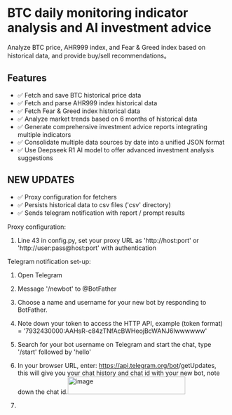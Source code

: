 # BTC daily monitoring indicator analysis and AI investment advice

Analyze BTC price, AHR999 index, and Fear & Greed index based on historical data, and provide buy/sell recommendations。

## Features

- ✅ Fetch and save BTC historical price data
- ✅ Fetch and parse AHR999 index historical data
- ✅ Fetch Fear & Greed index historical data
- ✅ Analyze market trends based on 6 months of historical data
- ✅ Generate comprehensive investment advice reports integrating multiple indicators
- ✅ Consolidate multiple data sources by date into a unified JSON format
- ✅ Use Deepseek R1 AI model to offer advanced investment analysis suggestions

## NEW UPDATES
- ✅ Proxy configuration for fetchers
- ✅ Persists historical data to csv files ('csv' directory)
- ✅ Sends telegram notification with report / prompt results

Proxy configuration:
1) Line 43 in config.py, set your proxy URL as 'http://host:port' or 'http://user:pass@host:port' with authentication

Telegram notification set-up:
1) Open Telegram
2) Message '/newbot' to @BotFather
3) Choose a name and username for your new bot by responding to BotFather.
4) Note down your token to access the HTTP API, example (token format) = '7932430000:AAHsR-c84zTNfAcBWHeojBcWANJ6lwwwwww'
5) Search for your bot username on Telegram and start the chat, type '/start' followed by 'hello'
6) In your browser URL, enter: https://api.telegram.org/bot<YOUR-TOKEN>/getUpdates, this will give you your chat history and chat id with your new bot, note down the chat id.<img width="268" height="40" alt="image" src="https://github.com/user-attachments/assets/2f4469a8-3b8c-4e4c-a708-4d9d548a047f" />

7) 
